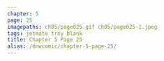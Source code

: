 ```yaml
---
chapter: 5
page: 25
imagepaths: ch05/page025.gif ch05/page025-1.jpeg
tags: jetmate troy blank
title: Chapter 5 Page 25
alias: /dnwcomic/chapter-5-page-25/
---
```

